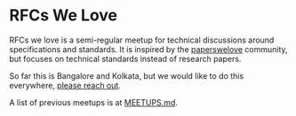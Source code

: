 # RFCs We Love

RFCs we love is a semi-regular meetup for technical discussions
around specifications and standards. It is inspired by the [paperswelove](http://paperswelove.org/) community,
but focuses on technical standards instead of research papers.

So far this is Bangalore and Kolkata, but we would like to do this everywhere,
[please reach out](https://twitter.com/rfcs_we_love).

A list of previous meetups is at [MEETUPS.md](MEETUPS.md).
